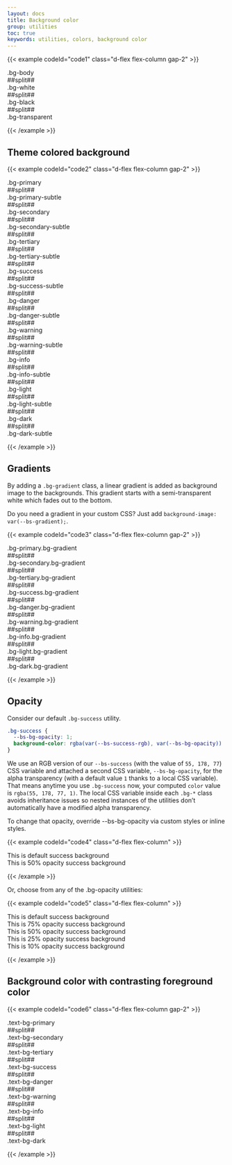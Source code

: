 ```yaml
---
layout: docs
title: Background color
group: utilities
toc: true
keywords: utilities, colors, background color
---
```


{{< example codeId="code1" class="d-flex flex-column gap-2" >}}

<div class="p-3 bg-body text-body">.bg-body</div>
##split##
<div class="p-3 bg-white text-black">.bg-white</div>
##split##
<div class="p-3 bg-black text-white">.bg-black</div>
##split##
<div class="p-3 bg-transparent text-body">.bg-transparent</div>

{{< /example >}}

## Theme colored background

{{< example codeId="code2" class="d-flex flex-column gap-2" >}}

<div class="p-3 bg-primary" style="color: var(--bs-text-on-primary);">.bg-primary</div>
##split##
<div class="p-3 bg-primary-subtle text-primary-emphasis">.bg-primary-subtle</div>
##split##
<div class="p-3 bg-secondary" style="color: var(--bs-text-on-secondary);">.bg-secondary</div>
##split##
<div class="p-3 bg-secondary-subtle text-secondary-emphasis">.bg-secondary-subtle</div>
##split##
<div class="p-3 bg-tertiary" style="color: var(--bs-text-on-tertiary);">.bg-tertiary</div>
##split##
<div class="p-3 bg-tertiary-subtle text-tertiary-emphasis">.bg-tertiary-subtle</div>
##split##
<div class="p-3 bg-success" style="color: var(--bs-text-on-success);">.bg-success</div>
##split##
<div class="p-3 bg-success-subtle text-success-emphasis">.bg-success-subtle</div>
##split##
<div class="p-3 bg-danger" style="color: var(--bs-text-on-danger);">.bg-danger</div>
##split##
<div class="p-3 bg-danger-subtle text-danger-emphasis">.bg-danger-subtle</div>
##split##
<div class="p-3 bg-warning" style="color: var(--bs-text-on-warning);">.bg-warning</div>
##split##
<div class="p-3 bg-warning-subtle text-warning-emphasis">.bg-warning-subtle</div>
##split##
<div class="p-3 bg-info" style="color: var(--bs-text-on-info);">.bg-info</div>
##split##
<div class="p-3 bg-info-subtle text-info-emphasis">.bg-info-subtle</div>
##split##
<div class="p-3 bg-light" style="color: var(--bs-text-on-light);">.bg-light</div>
##split##
<div class="p-3 bg-light-subtle text-light-emphasis">.bg-light-subtle</div>
##split##
<div class="p-3 bg-dark" style="color: var(--bs-text-on-dark);">.bg-dark</div>
##split##
<div class="p-3 bg-dark-subtle text-dark-emphasis">.bg-dark-subtle</div>

{{< /example >}}

## Gradients

By adding a ```.bg-gradient``` class, a linear gradient is added as background image to the 
backgrounds. This gradient starts with a semi-transparent white which fades out to the bottom.

Do you need a gradient in your custom CSS? Just add ```background-image: var(--bs-gradient);```.

{{< example codeId="code3" class="d-flex flex-column gap-2" >}}

<div class="p-3 bg-primary bg-gradient" style="color: var(--bs-text-on-primary);">.bg-primary.bg-gradient</div>
##split##
<div class="p-3 bg-secondary bg-gradient" style="color: var(--bs-text-on-secondary);">.bg-secondary.bg-gradient</div>
##split##
<div class="p-3 bg-tertiary bg-gradient" style="color: var(--bs-text-on-tertiary);">.bg-tertiary.bg-gradient</div>
##split##
<div class="p-3 bg-success bg-gradient" style="color: var(--bs-text-on-success);">.bg-success.bg-gradient</div>
##split##
<div class="p-3 bg-danger bg-gradient" style="color: var(--bs-text-on-danger);">.bg-danger.bg-gradient</div>
##split##
<div class="p-3 bg-warning bg-gradient" style="color: var(--bs-text-on-warning);">.bg-warning.bg-gradient</div>
##split##
<div class="p-3 bg-info bg-gradient" style="color: var(--bs-text-on-info);">.bg-info.bg-gradient</div>
##split##
<div class="p-3 bg-light bg-gradient" style="color: var(--bs-text-on-light);">.bg-light.bg-gradient</div>
##split##
<div class="p-3 bg-dark bg-gradient" style="color: var(--bs-text-on-dark);">.bg-dark.bg-gradient</div>

{{< /example >}}

## Opacity
Consider our default ```.bg-success``` utility.

```css
.bg-success {
  --bs-bg-opacity: 1;
  background-color: rgba(var(--bs-success-rgb), var(--bs-bg-opacity)) !important;
}
```
We use an RGB version of our ```--bs-success``` (with the value of ```55, 178, 77```) CSS variable 
and attached a second CSS variable, ```--bs-bg-opacity```, for the alpha transparency 
(with a default value ```1``` thanks to a local CSS variable). That means anytime you use 
```.bg-success``` now, your computed ```color``` value is ```rgba(55, 178, 77, 1)```. 
The local CSS variable inside each ```.bg-*``` class avoids inheritance issues so nested 
instances of the utilities don’t automatically have a modified alpha transparency.

To change that opacity, override --bs-bg-opacity via custom styles or inline styles.

{{< example codeId="code4" class="d-flex flex-column" >}}

<div class="bg-success p-2 text-black">This is default success background</div>
<div class="bg-success p-2" style="--bs-bg-opacity: .5;">This is 50% opacity success background</div>

{{< /example >}}

Or, choose from any of the .bg-opacity utilities:

{{< example codeId="code5" class="d-flex flex-column" >}}

<div class="bg-success p-2 text-black">This is default success background</div>
<div class="bg-success p-2 text-black bg-opacity-75">This is 75% opacity success background</div>
<div class="bg-success p-2 text-black bg-opacity-50">This is 50% opacity success background</div>
<div class="bg-success p-2 text-black bg-opacity-25">This is 25% opacity success background</div>
<div class="bg-success p-2 text-black bg-opacity-10">This is 10% opacity success background</div>

{{< /example >}}

## Background color with contrasting foreground color

{{< example codeId="code6" class="d-flex flex-column gap-2" >}}

<div class="p-3 text-bg-primary">.text-bg-primary</div>
##split##
<div class="p-3 text-bg-secondary">.text-bg-secondary</div>
##split##
<div class="p-3 text-bg-tertiary">.text-bg-tertiary</div>
##split##
<div class="p-3 text-bg-success">.text-bg-success</div>
##split##
<div class="p-3 text-bg-danger">.text-bg-danger</div>
##split##
<div class="p-3 text-bg-warning">.text-bg-warning</div>
##split##
<div class="p-3 text-bg-info">.text-bg-info</div>
##split##
<div class="p-3 text-bg-light">.text-bg-light</div>
##split##
<div class="p-3 text-bg-dark">.text-bg-dark</div>

{{< /example >}}
